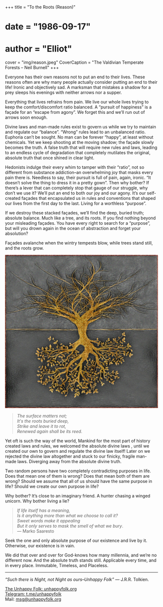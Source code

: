 +++
title = "To the Roots (Reason)"
# date = "1986-09-17"
# author = "Elliot"
cover = "img/reason.jpeg"
CoverCaption = "The Valdivian Temperate Forests​ – Neil Burnell"
+++

Everyone has their own reasons not to put an end to their lives. These reasons often are why many people actually consider putting an end to their life! Ironic and objectively sad. A marksman that mistakes a shadow for a prey sleeps his evenings with neither arrows nor a supper.

Everything that lives refrains from pain. We live our whole lives trying to keep the comfort/discomfort ratio balanced. A “pursuit of happiness” is a façade for an “escape from agony”. We forget this and we’ll run out of arrows soon enough.

Divine laws and man-made rules exist to govern us while we try to maintain and regulate our “balance”. “Wrong” rules lead to an unbalanced ratio. Euphoria can’t be sought. No man can be forever “happy”, at least without chemicals. Yet we keep shooting at the moving shadow; the façade slowly becomes the truth. A false truth that will require new rules and laws, leading to an endless cycle of degradation that completely mutilates the original, absolute truth that once shined in clear light.

Hedonists indulge their every whim to tamper with their “ratio”, not so different from substance addiction–an overwhelming joy that masks every pain there is. Needless to say, their pursuit is full of pain, again, ironic. “It doesn’t solve the thing to dress it in a pretty gown”. Then why bother? If there’s a lever that can completely stop that gauge of our struggle, why don’t we use it? We’ll put an end to both our joy and our agony. It’s our self-created façades that encapsulated us in rules and conventions that shaped our lives from the first day to the last. Living for a worthless “purpose”.

If we destroy these stacked façades, we’ll find the deep, buried truth; absolute balance. Much like a tree, and its roots. If you find nothing beyond your misleading façades. You have every right to search for a “purpose”, but will you drown again in the ocean of abstraction and forget your absolution?

Façades avalanche when the wintry tempests blow, while trees stand still, and the roots grow.

![Upside-Down Tree by Muhammad Hashim](/img/tree.jpg "Upside-Down Tree by Muhammad Hashim")

> _The surface matters not;_ \
> _It's the roots buried deep,_ \
> _Strike and leave it to rot,_ \
> _Renewed again shall be its reed._

Yet oft is such the way of the world, Mankind for the most part of history created laws and rules, we welcomed the absolute divine laws , until we created our own to govern and regulate the divine law itself! Later on we rejected the divine law altogether and stuck to our finicky, fragile man-made laws. Diverging away from the absolute divine truth.

Two random persons have two completely contradicting purposes in life. Does that mean one of them is wrong? Does that mean both of them are wrong? Should we assume that all of us should have the same purpose in life? Should we create our own purpose in life? 

Why bother? It’s close to an imaginary friend. A hunter chasing a winged unicorn. Why bother living a lie? 

> _If life itself has a meaning,_\
> _Is it anything more than what we choose to call it?_\
> _Sweet words make it appealing_ \
> _But it only serves to mask the smell of what we bury_. \
— Marko Saaresto

Seek the one and only absolute purpose of our existence and live by it. Otherwise, our existence is in vain.

We did that over and over for God-knows how many millennia, and we’re no different now. And the absolute truth stands still. Applicable every time, and in every place. Immutable, Timeless, and Placeless.

---
_“Such there is Night, not Night as ours–Unhappy Folk”_ — J.R.R. Tolkien.

[The Unhappy Folk: unhappyfolk.org](https://unhappyfolk.org) \
[Telegram: t.me/unhappyfolk](https://t.me/unhappyfolk) \
Mail: msg@unhappyfolk.org 